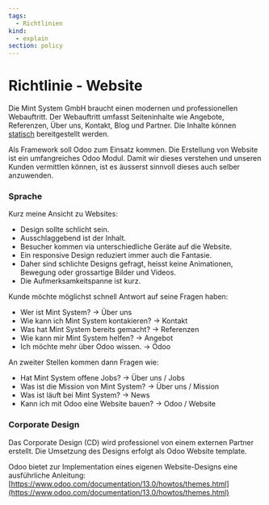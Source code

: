 ```yaml
---
tags:
  - Richtlinien
kind:
  - explain
section: policy
---
```


# Richtlinie - Website

Die Mint System GmbH braucht einen modernen und professionellen Webauftritt. Der Webauftritt umfasst Seiteninhalte wie Angebote, Referenzen, Über uns, Kontakt, Blog und Partner. Die Inhalte können [statisch](https://www.keycdn.com/support/difference-between-static-and-dynamic 'https://www.keycdn.com/support/difference-between-static-and-dynamic') bereitgestellt werden.

Als Framework soll Odoo zum Einsatz kommen. Die Erstellung von Website ist ein umfangreiches Odoo Modul. Damit wir dieses verstehen und unseren Kunden vermittlen können, ist es äusserst sinnvoll dieses auch selber anzuwenden.

### Sprache

Kurz meine Ansicht zu Websites:

- Design sollte schlicht sein.
- Ausschlaggebend ist der Inhalt.
- Besucher kommen via unterschiedliche Geräte auf die Website.
- Ein responsive Design reduziert immer auch die Fantasie.
- Daher sind schlichte Designs gefragt, heisst keine Animationen, Bewegung oder grossartige Bilder und Videos.
- Die Aufmerksamkeitspanne ist kurz.

Kunde möchte möglichst schnell Antwort auf seine Fragen haben:

- Wer ist Mint System? -> Über uns
- Wie kann ich Mint System kontakieren? -> Kontakt
- Was hat Mint System bereits gemacht? -> Referenzen
- Wie kann mir Mint System helfen? -> Angebot
- Ich möchte mehr über Odoo wissen. -> Odoo

An zweiter Stellen kommen dann Fragen wie:

- Hat Mint System offene Jobs? -> Über uns / Jobs
- Was ist die Mission von Mint System? -> Über uns / Mission
- Was ist läuft bei Mint System? -> News
- Kann ich mit Odoo eine Website bauen? -> Odoo / Website

### Corporate Design

Das Corporate Design (CD) wird professionel von einem externen Partner erstellt. Die Umsetzung des Designs erfolgt als Odoo Website template.

Odoo bietet zur Implementation eines eigenen Website-Designs eine ausführliche Anleitung: [https://www.odoo.com/documentation/13.0/howtos/themes.html](https://www.odoo.com/documentation/13.0/howtos/themes.html)
